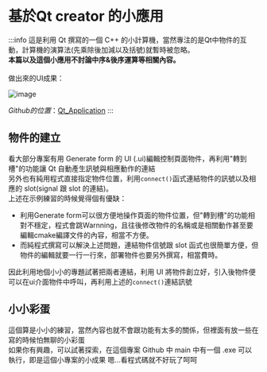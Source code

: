 # 基於Qt creator 的小應用

:::info
這是利用 Qt 撰寫的一個 C++ 的小計算機，當然專注的是Qt中物件的互動，計算機的演算法(先乘除後加減以及括號)就暫時被忽略。\
**本篇以及這個小應用不討論中序&後序運算等相關內容。**\
\
做出來的UI成果：

![image](https://hackmd.io/_uploads/BJoRga3hT.png)

*Github的位置*：[Qt_Application](https://github.com/aaronhuang1005/Qt_Application)
:::

## 物件的建立

看大部分專案有用 Generate form 的 UI (.ui)編輯控制頁面物件，再利用"轉到槽"的功能讓 Qt 自動產生訊號與相應動作的連結\
另外也有純用程式直接指定物件位置，利用`connect()`函式連結物件的訊號以及相應的 slot(signal 跟 slot 的連結)。\
上述在示例練習的時候覺得個有優缺：

- 利用Generate form可以很方便地操作頁面的物件位置，但"轉到槽"的功能相對不穩定，程式會跳Warnning，且往後修改物件的名稱或是相關動作甚至要編輯cmake編譯文件的內容，相當不方便。
- 而純程式撰寫可以解決上述問題，連結物件信號跟 slot 函式也很簡單方便，但物件的編輯就要一行一行來，部署物件也要另外撰寫，相當費時。

因此利用地個小小的專題試著把兩者連結，利用 UI 將物件創立好，引入後物件便可以在ui介面物件中呼叫，再利用上述的`connect()`連結訊號

## 小小彩蛋

這個算是小小的練習，當然內容也就不會跟功能有太多的關係，但裡面有放一些在寫的時候怕無聊的小彩蛋\
如果你有興趣，可以試著探索，在這個專案 Github 中 main 中有一個 .exe 可以執行，即是這個小專案的小成果
嗯...看程式碼就不好玩了呵呵